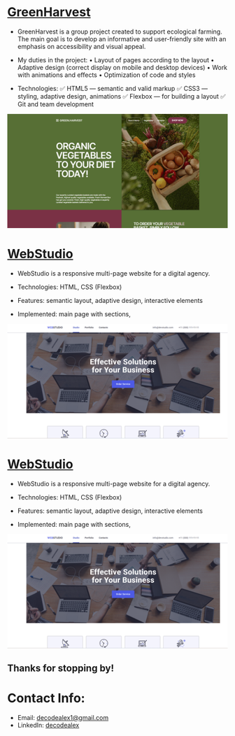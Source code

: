 

# [ GreenHarvest]( https://github.com/Veronicaon/GreenHarvest-project-group-13) 


* GreenHarvest is a group project created to support ecological farming.  The main goal is to develop an informative and user-friendly site with an emphasis on accessibility and visual appeal.

 * My duties in the project:
  • Layout of pages according to the layout
  • Adaptive design (correct display on mobile and desktop devices)
  • Work with animations and effects 
  • Optimization of code and styles

 * Technologies:
 ✅ HTML5 — semantic and valid markup
 ✅ CSS3 — styling, adaptive design, animations
 ✅ Flexbox — for building a layout
 ✅ Git and team development

![GreenHarvest-project](images//image1.png)


# [WebStudio](https://veronicaon.github.io/goit-markup-hw-06/) 


* WebStudio is a responsive multi-page website for a digital agency.

 *  Technologies: HTML, CSS (Flexbox)
 *  Features: semantic layout, adaptive design, interactive elements
 *  Implemented: main page with sections,

![GreenHarvest-project](images//image2.png)

# [WebStudio](https://veronicaon.github.io/goit-markup-hw-06/) 


* WebStudio is a responsive multi-page website for a digital agency.

 *  Technologies: HTML, CSS (Flexbox)
 *  Features: semantic layout, adaptive design, interactive elements
 *  Implemented: main page with sections,

![GreenHarvest-project](images//image2.png)





## Thanks for stopping by!

# Contact Info:

- Email: decodealex1@gmail.com
- LinkedIn: [decodealex](https://www.linkedin.com/in/decodealex/)
